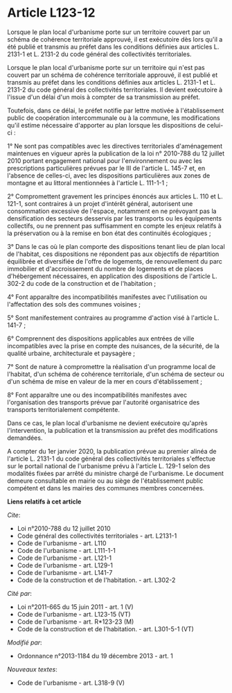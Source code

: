 # Article L123-12

Lorsque le plan local d'urbanisme porte sur un territoire couvert par un schéma de cohérence territoriale approuvé, il est
exécutoire dès lors qu'il a été publié et transmis au préfet dans les conditions définies aux articles L. 2131-1 et L. 2131-2
du code général des collectivités territoriales. 

Lorsque le plan local d'urbanisme porte sur un territoire qui n'est pas couvert par un schéma de cohérence territoriale
approuvé, il est publié et transmis au préfet dans les conditions définies aux articles L. 2131-1 et L. 2131-2 du code
général des collectivités territoriales. Il devient exécutoire à l'issue d'un délai d'un mois à compter de sa transmission au
préfet. 

Toutefois, dans ce délai, le préfet notifie par lettre motivée à l'établissement public de coopération intercommunale ou à la
commune, les modifications qu'il estime nécessaire d'apporter au plan lorsque les dispositions de celui-ci : 

1° Ne sont pas compatibles avec les directives territoriales d'aménagement maintenues en vigueur après la publication de la
loi n° 2010-788 du 12 juillet 2010 portant engagement national pour l'environnement ou avec les prescriptions particulières
prévues par le III de l'article L. 145-7 et, en l'absence de celles-ci, avec les dispositions particulières aux zones de
montagne et au littoral mentionnées à l'article L. 111-1-1 ; 

2° Compromettent gravement les principes énoncés aux articles L. 110 et L. 121-1, sont contraires à un projet d'intérêt
général, autorisent une consommation excessive de l'espace, notamment en ne prévoyant pas la densification des secteurs
desservis par les transports ou les équipements collectifs, ou ne prennent pas suffisamment en compte les enjeux relatifs à
la préservation ou à la remise en bon état des continuités écologiques ; 

3° Dans le cas où le plan comporte des dispositions tenant lieu de plan local de l'habitat, ces dispositions ne répondent pas
aux objectifs de répartition équilibrée et diversifiée de l'offre de logements, de renouvellement du parc immobilier et
d'accroissement du nombre de logements et de places d'hébergement nécessaires, en application des dispositions de l'article
L. 302-2 du code de la construction et de l'habitation ; 

4° Font apparaître des incompatibilités manifestes avec l'utilisation ou l'affectation des sols des communes voisines ; 

5° Sont manifestement contraires au programme d'action visé à l'article L. 141-7 ; 

6° Comprennent des dispositions applicables aux entrées de ville incompatibles avec la prise en compte des nuisances, de la
sécurité, de la qualité urbaine, architecturale et paysagère ; 

7° Sont de nature à compromettre la réalisation d'un programme local de l'habitat, d'un schéma de cohérence territoriale,
d'un schéma de secteur ou d'un schéma de mise en valeur de la mer en cours d'établissement ; 

8° Font apparaître une ou des incompatibilités manifestes avec l'organisation des transports prévue par l'autorité
organisatrice des transports territorialement compétente. 

Dans ce cas, le plan local d'urbanisme ne devient exécutoire qu'après l'intervention, la publication et la transmission au
préfet des modifications demandées. 

A compter du 1er janvier 2020, la publication prévue au premier alinéa de l'article L. 2131-1 du code général des
collectivités territoriales s'effectue sur le portail national de l'urbanisme prévu à l'article L. 129-1 selon des modalités
fixées par arrêté du ministre chargé de l'urbanisme. Le document demeure consultable en mairie ou au siège de l'établissement
public compétent et dans les mairies des communes membres concernées.

**Liens relatifs à cet article**

_Cite_:

  - Loi n°2010-788 du 12 juillet 2010
  - Code général des collectivités territoriales - art. L2131-1
  - Code de l'urbanisme - art. L110
  - Code de l'urbanisme - art. L111-1-1
  - Code de l'urbanisme - art. L121-1
  - Code de l'urbanisme - art. L129-1
  - Code de l'urbanisme - art. L141-7
  - Code de la construction et de l'habitation. - art. L302-2

_Cité par_:

  - Loi n°2011-665 du 15 juin 2011 - art. 1 (V)
  - Code de l'urbanisme - art. L123-15 (VT)
  - Code de l'urbanisme - art. R*123-23 (M)
  - Code de la construction et de l'habitation. - art. L301-5-1 (VT)

_Modifié par_:

  - Ordonnance n°2013-1184 du 19 décembre 2013 - art. 1

_Nouveaux textes_:

  - Code de l'urbanisme - art. L318-9 (V)
